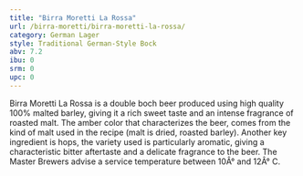 ```yaml
---
title: "Birra Moretti La Rossa"
url: /birra-moretti/birra-moretti-la-rossa/
category: German Lager
style: Traditional German-Style Bock
abv: 7.2
ibu: 0
srm: 0
upc: 0
---
```

Birra Moretti La Rossa is a double boch beer produced using high quality 100% malted barley, giving it a rich sweet taste and an intense fragrance of roasted malt. The amber color that characterizes the beer, comes from the kind of malt used in the recipe (malt is dried, roasted barley). Another key ingredient is hops, the variety used is particularly aromatic, giving a characteristic bitter aftertaste and a delicate fragrance to the beer. The Master Brewers advise a service temperature between 10Â° and 12Â° C.
